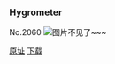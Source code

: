 ### Hygrometer
No.2060
![图片不见了~~~](https://imgs.xkcd.com/comics/hygrometer.png)

[原址](https://xkcd.com//2060) [下载](https://imgs.xkcd.com/comics/hygrometer.png)

